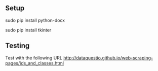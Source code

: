 ## Setup

sudo pip install python-docx

sudo pip install tkinter


## Testing

Test with the following URL http://dataquestio.github.io/web-scraping-pages/ids_and_classes.html


